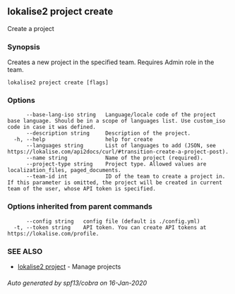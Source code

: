 ## lokalise2 project create

Create a project

### Synopsis

Creates a new project in the specified team. Requires Admin role in the team.

```
lokalise2 project create [flags]
```

### Options

```
      --base-lang-iso string   Language/locale code of the project base language. Should be in a scope of languages list. Use custom_iso code in case it was defined.
      --description string     Description of the project.
  -h, --help                   help for create
      --languages string       List of languages to add (JSON, see https://lokalise.com/api2docs/curl/#transition-create-a-project-post).
      --name string            Name of the project (required).
      --project-type string    Project type. Allowed values are localization_files, paged_documents.
      --team-id int            ID of the team to create a project in. If this parameter is omitted, the project will be created in current team of the user, whose API token is specified.
```

### Options inherited from parent commands

```
      --config string   config file (default is ./config.yml)
  -t, --token string    API token. You can create API tokens at https://lokalise.com/profile.
```

### SEE ALSO

* [lokalise2 project](lokalise2_project.md)	 - Manage projects

###### Auto generated by spf13/cobra on 16-Jan-2020

